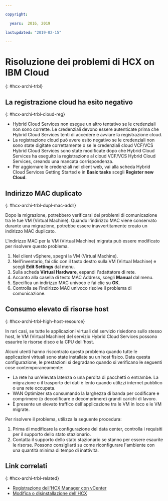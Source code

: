 ```yaml
---

copyright:

  years:  2016, 2019

lastupdated: "2019-02-15"

---
```

# Risoluzione dei problemi di HCX on IBM Cloud
{: #hcx-archi-trbl}

## La registrazione cloud ha esito negativo
{: #hcx-archi-trbl-cloud-reg}

* Hybrid Cloud Services non esegue un altro tentativo se le credenziali non sono corrette. Le credenziali devono essere autenticate prima che Hybrid Cloud Services tenti di accedere e avviare la registrazione cloud.
* La registrazione cloud può avere esito negativo se le credenziali non sono state digitate correttamente o se le credenziali cloud VCF/VCS Hybrid Cloud Services sono state modificate dopo che Hybrid Cloud Services ha eseguito la registrazione al cloud VCF/VCS Hybrid Cloud Services, creando una mancata corrispondenza.
* Per aggiornare le credenziali nel client web, vai alla scheda Hybrid Cloud Services Getting Started e in **Basic tasks** scegli **Register new Cloud**.

## Indirizzo MAC duplicato
{: #hcx-archi-trbl-dupl-mac-addr}

Dopo la migrazione, potrebbero verificarsi dei problemi di comunicazione tra le tue VM (Virtual Machine). Quando l'indirizzo MAC viene conservato durante una migrazione, potrebbe essere inavvertitamente creato un indirizzo MAC duplicato.

L'indirizzo MAC per la VM (Virtual Machine) migrata può essere modificato per risolvere questo problema.

1. Nel client vSphere, spegni la VM (Virtual Machine).
2. Nell'inventario, fai clic con il tasto destro sulla VM (Virtual Machine) e scegli **Edit Settings** dal menu.
3. Sulla scheda **Virtual Hardware**, espandi l'adattatore di rete.
4. Accanto alla casella di testo MAC Address, scegli **Manual** dal menu.
5. Specifica un indirizzo MAC univoco e fai clic su **OK**.
6. Controlla se l'indirizzo MAC univoco risolve il problema di comunicazione.

## Consumo elevato di risorse host
{: #hcx-archi-trbl-high-host-resource}

In rari casi, se tutte le applicazioni virtuali del servizio risiedono sullo stesso host, le VM (Virtual Machine) del servizio Hybrid Cloud Services possono esaurire le risorse disco e la CPU dell'host.

Alcuni utenti hanno riscontrato questo problema quando tutte le applicazioni virtuali sono state installate su un host fisico. Data questa configurazione, le prestazioni si degradano quando si verificano le seguenti cose contemporaneamente:
* La rete ha un'elevata latenza o una perdita di pacchetti o entrambe. La migrazione o il trasporto dei dati è lento quando utilizzi internet pubblico o una rete occupata.
* WAN Optimizer sta consumando la larghezza di banda per codificare e comprimere (o decodificare e decomprimere) grandi carichi di lavoro.
* È presente un elevato traffico dell'applicazione tra le VM in loco e le VM migrate.

Per risolvere il problema, utilizza la seguente procedura:

1. Prima di modificare la configurazione del data center, controlla i requisiti per il supporto dello stato stazionario.
2. Contatta il supporto dello stato stazionario se stanno per essere esaurite le risorse. Possono consigliarti su come riconfigurare l'ambiente con una quantità minima di tempo di inattività.

## Link correlati
{: #hcx-archi-trbl-related}

* [Registrazione dell'HCX Manager con vCenter](/docs/services/vmwaresolutions/archiref/hcx-archi?topic=vmware-solutions-hcx-archi-reg-vcenter)
* [Modifica o disinstallazione dell'HCX](/docs/services/vmwaresolutions/archiref/hcx-archi?topic=vmware-solutions-hcx-archi-mod-uninstall)
